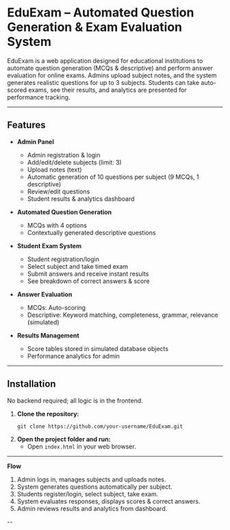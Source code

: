 # EduExam – Automated Question Generation & Exam Evaluation System

EduExam is a web application designed for educational institutions to automate question generation (MCQs & descriptive) and perform answer evaluation for online exams. Admins upload subject notes, and the system generates realistic questions for up to 3 subjects. Students can take auto-scored exams, see their results, and analytics are presented for performance tracking.

---

## Features

- **Admin Panel**
  - Admin registration & login
  - Add/edit/delete subjects (limit: 3)
  - Upload notes (text)
  - Automatic generation of 10 questions per subject (9 MCQs, 1 descriptive)
  - Review/edit questions
  - Student results & analytics dashboard

- **Automated Question Generation**
  - MCQs with 4 options
  - Contextually generated descriptive questions

- **Student Exam System**
  - Student registration/login
  - Select subject and take timed exam
  - Submit answers and receive instant results
  - See breakdown of correct answers & score

- **Answer Evaluation**
  - MCQs: Auto-scoring
  - Descriptive: Keyword matching, completeness, grammar, relevance (simulated)

- **Results Management**
  - Score tables stored in simulated database objects
  - Performance analytics for admin

---

## Installation

No backend required; all logic is in the frontend.

1. **Clone the repository:**
    ```
    git clone https://github.com/your-username/EduExam.git
    ```
2. **Open the project folder and run:**
    - Open `index.html` in your web browser.

---



**Flow**
1. Admin logs in, manages subjects and uploads notes.
2. System generates questions automatically per subject.
3. Students register/login, select subject, take exam.
4. System evaluates responses, displays scores & correct answers.
5. Admin reviews results and analytics from dashboard.

--


